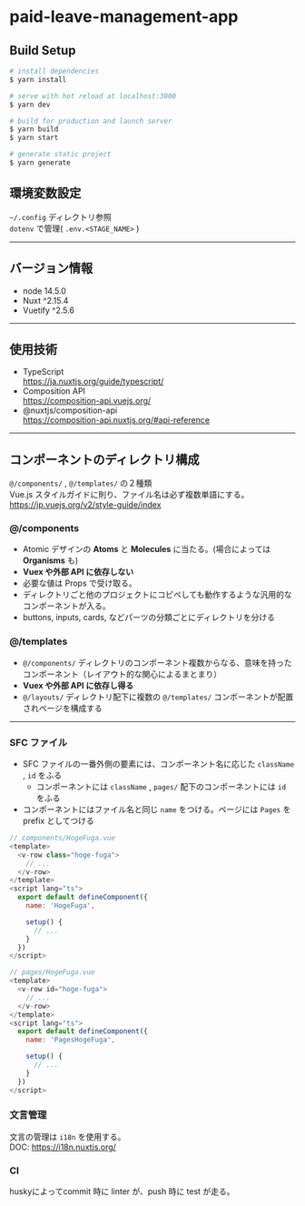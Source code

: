 # paid-leave-management-app

## Build Setup

```bash
# install dependencies
$ yarn install

# serve with hot reload at localhost:3000
$ yarn dev

# build for production and launch server
$ yarn build
$ yarn start

# generate static project
$ yarn generate
```
## 環境変数設定

`~/.config` ディレクトリ参照  
`dotenv` で管理( `.env.<STAGE_NAME>` )

---
## バージョン情報

- node 14.5.0
- Nuxt ^2.15.4
- Vuetify ^2.5.6

---

## 使用技術

- TypeScript  
  https://ja.nuxtjs.org/guide/typescript/
- Composition API  
  https://composition-api.vuejs.org/
- @nuxtjs/composition-api  
  https://composition-api.nuxtjs.org/#api-reference

---

## コンポーネントのディレクトリ構成

`@/components/` , `@/templates/` の２種類  
Vue.js スタイルガイドに則り、ファイル名は必ず複数単語にする。  
https://jp.vuejs.org/v2/style-guide/index

### @/components

- Atomic デザインの **Atoms** と **Molecules** に当たる。(場合によっては **Organisms** も)
- **Vuex や外部 API に依存しない** 
- 必要な値は Props で受け取る。
- ディレクトリごと他のプロジェクトにコピペしても動作するような汎用的なコンポーネントが入る。
- buttons, inputs, cards, などパーツの分類ごとにディレクトリを分ける

### @/templates

- `@/components/` ディレクトリのコンポーネント複数からなる、意味を持ったコンポーネント（レイアウト的な関心によるまとまり）
- **Vuex や外部 API に依存し得る**
- `@/layouts/` ディレクトリ配下に複数の `@/templates/` コンポーネントが配置されページを構成する

---

### SFC ファイル

- SFC ファイルの一番外側の要素には、コンポーネント名に応じた `className` , `id` をふる
  - コンポーネントには `className` , `pages/` 配下のコンポーネントには `id` をふる
- コンポーネントにはファイル名と同じ `name` をつける。ページには `Pages` を prefix としてつける

```js
// components/HogeFuga.vue
<template>
  <v-row class="hoge-fuga">
    // ...
  </v-row>
</template>
<script lang="ts">
  export default defineComponent({
    name: 'HogeFuga',

    setup() {
      // ...
    }
  })
</script>

```

```js
// pages/HogeFuga.vue
<template>
  <v-row id="hoge-fuga">
    // ...
  </v-row>
</template>
<script lang="ts">
  export default defineComponent({
    name: 'PagesHogeFuga',

    setup() {
      // ...
    }
  })
</script>
```

### 文言管理

文言の管理は `i18n` を使用する。  
DOC: https://i18n.nuxtjs.org/

### CI

huskyによってcommit 時に linter が、push 時に test が走る。
